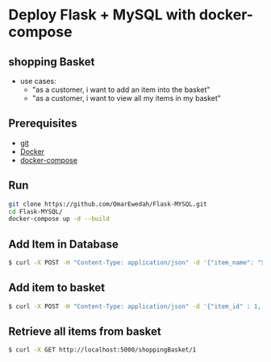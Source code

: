 # Deploy Flask + MySQL with docker-compose

## shopping Basket
* use cases:
   * "as a customer, i want to add an item into the basket"
   * "as a customer, i want to view all my items in my basket"
## Prerequisites

* [git](https://gist.github.com/derhuerst/1b15ff4652a867391f03)  
* [Docker](https://docs.docker.com/install/linux/docker-ce/debian/#install-docker-ce)  
* [docker-compose](https://docs.docker.com/compose/install/)

## Run

```bash
git clone https://github.com/OmarEwedah/Flask-MYSQL.git
cd Flask-MYSQL/
docker-compose up -d --build
```

## Add Item in Database

```bash
$ curl -X POST -H "Content-Type: application/json" -d '{"item_name": "Short","item_price": 200,"item_quantity": 10}' http://localhost:5000/shoppingBasket/AddItem
```

## Add item to basket

```bash
$ curl -X POST -H "Content-Type: application/json" -d '{"item_id" : 1, "basket_id": 1, "item_quantity": 4}' http://localhost:5000/shoppingBasket/addItemToBasket
```
## Retrieve all items from basket

```bash
$ curl -X GET http://localhost:5000/shoppingBasket/1
```
